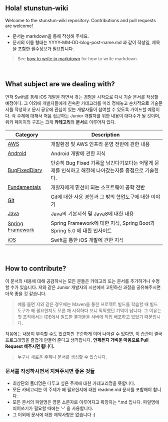 ## Hola! stunstun-wiki

Welcome to the stunstun-wiki repository. Contributions and pull requests are welcome!

- 문서는 markdown을 통해 작성해 주세요. 
- 문서의 이름 형태는 YYYY-MM-DD-blog-post-name.md 과 같이 작성일, 제목을 포함한 필수정보가 필요합니다.

> See [how to write in markdown](https://blog.ghost.org/markdown/) for how to write markdown.

<br>

## What subject are we dealing with?

먼저 Swift를 통해 iOS 개발을 하면서 겪는 경험을 시작으로 다시 기술 문서를 작성할 예정이다. 그 이외에 개발자들에게 친숙한 카테고리를 미리 정해놓고 순차적으로 기술문서를 작성하고 문서 공유에 관심이 있는 개발자들이 참여할 수 있도록 가이드할 예정이다. 각 주제에 대해서 처음 접근하는 Junior 개발자를 위한 내용이 대다수가 될 것이며, 위키 페이지의 구조는 크게 **카테고리**와 **문서**로 이루어져 있다.

| Category | Description |
| --- | --- |
| [AWS](https://github.com/wjdsupj/stunstun-wiki/tree/master/AWS) | 개발환경 및 AWS 인프라 운영 전반에 관한 내용 |
| [Android](https://github.com/wjdsupj/stunstun-wiki/tree/master/Android) | Android 개발에 관한 지식 |
| [BugFixedDiary](https://github.com/wjdsupj/stunstun-wiki/tree/master/BugFixedDiary)| 단순히 Bug Fixed 기록을 남긴다기보다는 어떻게 문제를 인식하고 해결해 나아갔는지를 중점으로 기술한다. |
| [Fundamentals](https://github.com/wjdsupj/stunstun-wiki/tree/master/Fundamentals) | 개발자에게 밑천이 되는 소프트웨어 공학 전반 |
| [Git](https://github.com/wjdsupj/stunstun-wiki/tree/master/Git) | Git에 대한 사용 경험과 그 밖의 협업도구에 대한 이야기 |
| [Java](https://github.com/wjdsupj/stunstun-wiki/tree/master/Java) | Java의 기본지식 및 Java8에 대한 내용 |
| [Spring Framework](https://github.com/wjdsupj/stunstun-wiki/tree/master/Spring) | Spring Framework에 대한 지식, Spring Boot과 Spring 5.0 에 대한 인사이트 |
| [iOS](https://github.com/wjdsupj/stunstun-wiki/tree/master/iOS) | Swift를 통한 iOS 개발에 관한 지식 |

<br>

## How to contribute?

이 문서의 내용에 대해 공감하시는 모든 분들은 카테고리 또는 문서를 추가하거나 수정할 수가 있습니다. 저와 같은 Junior 개발자의 시선에서 고민하신 과정을 공유해주시면 더욱 좋을 것 같습니다.
> 예를 들면 저와 같은 경우에는 Maven을 통한 프로젝트 빌드를 학습할 때 빌드 도구가 왜 필요한지도 모른 채 시작하다 보니 막막했던 기억이 납니다. 그 이유는 첫 조직에서는 IDE에서 빌드한 결과물을 서버에 직접 배포하고 있었기 때문입니다.

처음에는 내용이 부족할 수도 있겠지만 꾸준하게 이어 나아갈 수 있다면, 이 습관이 결국 프로그래밍을 즐겁게 만들어 준다고 생각합니다. **언제든지 가벼운 마음으로 Pull Request 해주시면 됩니다.**

> 누구나 새로운 주제나 문서를 생성할 수 있습니다.

### 문서를 작성하시면서 지켜주시면 좋은 것들
- 최상단의 폴더명은 다루고 싶은 주제에 대한 카테고리명을 뜻합니다.
- 모든 카테고리는 이 주제가 왜 필요한지에 대한 readme.md 문서를 포함해야 합니다.
- 모든 문서의 파일명은 영문 소문자로 이루어지고 확장자는 *.md 입니다. 파일명에 띄어쓰기가 필요할 때에는 '-' 을 사용합니다.
- 그 이외에 문서에 대한 제약사항은 없습니다 :)

<br>
